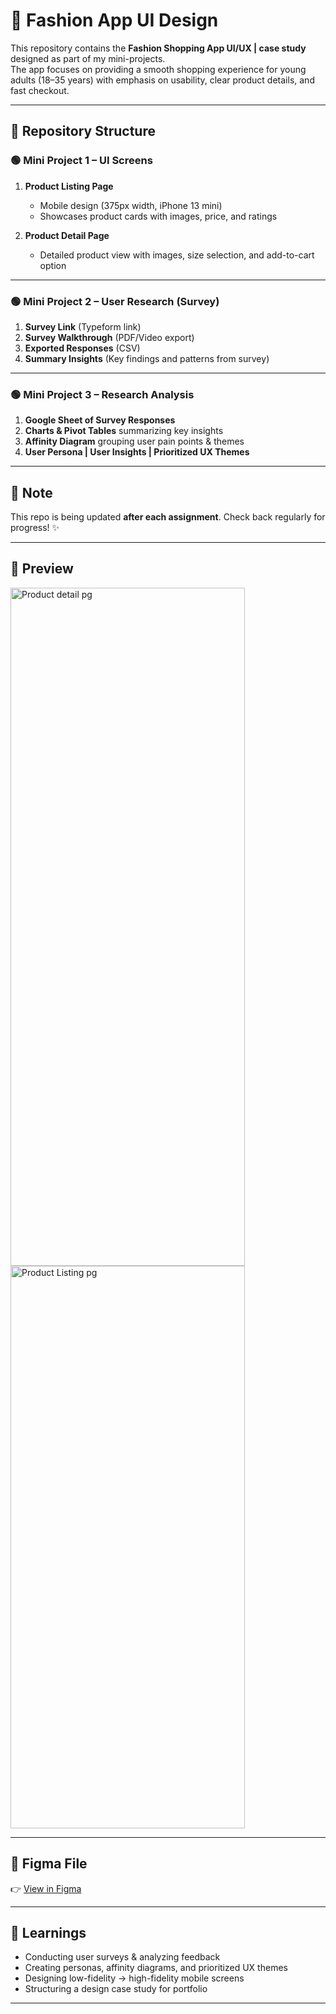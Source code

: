 # 👗 Fashion App UI Design

This repository contains the **Fashion Shopping App UI/UX | case study** designed as part of my mini-projects.  
The app focuses on providing a smooth shopping experience for young adults (18–35 years) with emphasis on usability, clear product details, and fast checkout.

---

## 📂 Repository Structure

### 🟢 Mini Project 1 – UI Screens
1. **Product Listing Page**  
   - Mobile design (375px width, iPhone 13 mini)  
   - Showcases product cards with images, price, and ratings  

2. **Product Detail Page**  
   - Detailed product view with images, size selection, and add-to-cart option  

---

### 🟢 Mini Project 2 – User Research (Survey)
1. **Survey Link** (Typeform link)  
2. **Survey Walkthrough** (PDF/Video export)  
3. **Exported Responses** (CSV)  
4. **Summary Insights** (Key findings and patterns from survey)  

---

### 🟢 Mini Project 3 – Research Analysis
1. **Google Sheet of Survey Responses**  
2. **Charts & Pivot Tables** summarizing key insights  
3. **Affinity Diagram** grouping user pain points & themes  
4. **User Persona | User Insights | Prioritized UX Themes**  

---

## 📖 Note
This repo is being updated **after each assignment**. Check back regularly for progress! ✨

---

## 📸 Preview

<img width="375" height="1085" alt="Product detail pg" src="https://github.com/user-attachments/assets/e3ab1244-6748-48a5-a2cd-7ffd14965e1f" />
<img width="375" height="900" alt="Product Listing pg" src="https://github.com/user-attachments/assets/6e4a4116-5fe8-4db7-8bd1-631f128d2e18" />

---

## 🔗 Figma File
👉 [View in Figma](https://www.figma.com/design/74zhLxTP1BU2f446xhlyTJ/Fashion-app?node-id=0-1&t=j9gmCxOgeoTsKKRu-1)



---

## 📖 Learnings
- Conducting user surveys & analyzing feedback  
- Creating personas, affinity diagrams, and prioritized UX themes  
- Designing low-fidelity → high-fidelity mobile screens  
- Structuring a design case study for portfolio  

---
